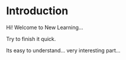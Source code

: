 # Introduction

Hi!
Welcome to New Learning...

Try to finish it quick.

Its easy to understand...
very interesting part...
